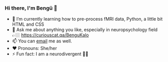 ### Hi there, I'm Bengü 👋



- 🌱 I’m currently learning how to pre-process fMRI data, Python, a little bit HTML and CSS
- 💬 Ask me about anything you like, especially in neuropsychology field 👉🏼 https://curiouscat.qa/BenguKalo
- 📫 You can <a href="mailto:bengukalo@gmail.com">email</a> me as well.
- ❤️ Pronouns: She/her
- ⚡ Fun fact: I am a neurodivergent 💪🏻
